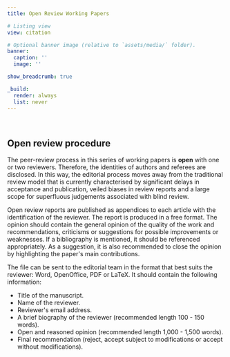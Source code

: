 ```yaml
---
title: Open Review Working Papers

# Listing view
view: citation

# Optional banner image (relative to `assets/media/` folder).
banner:
  caption: ''
  image: ''

show_breadcrumb: true

_build:
  render: always
  list: never
---
```


<br>

<h2>Open review procedure</h2>

The peer-review process in this series of working papers is **open** with one or two reviewers. Therefore, the identities of authors and referees are disclosed. In this way, the editorial process moves away from the traditional review model that is currently characterised by significant delays in acceptance and publication, veiled biases in review reports and a large scope for superfluous judgements associated with blind review.

Open review reports are published as appendices to each article with the identification of the reviewer. The report is produced in a free format. The opinion should contain the general opinion of the quality of the work and recommendations, criticisms or suggestions for possible improvements or weaknesses. If a bibliography is mentioned, it should be referenced appropriately. As a suggestion, it is also recommended to close the opinion by highlighting the paper's main contributions.

The file can be sent to the editorial team in the format that best suits the reviewer: Word, OpenOffice, PDF or LaTeX. It should contain the following information:

- Title of the manuscript.
- Name of the reviewer.
- Reviewer's email address.
- A brief biography of the reviewer (recommended length 100 - 150 words).
- Open and reasoned opinion (recommended length 1,000 - 1,500 words).
- Final recommendation (reject, accept subject to modifications or accept without modifications).
